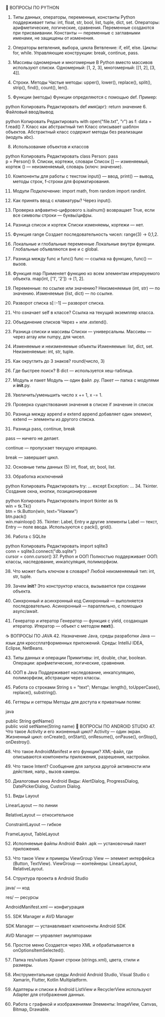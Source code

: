 🐍 ВОПРОСЫ ПО PYTHON
1. Типы данных, операторы, переменные, константы
Python поддерживает типы: int, float, str, bool, list, tuple, dict, set. Операторы: арифметические, логические, сравнения. Переменные создаются при присваивании. Константы — переменные с заглавными именами, не защищены от изменения.

2. Операторы ветвления, выбора, цикла
Ветвление: if, elif, else. Циклы: for, while. Управляющие конструкции: break, continue, pass.

3. Массивы одномерные и многомерные
В Python вместо массивов используют списки. Одномерный: [1, 2, 3], многомерный: [[1, 2], [3, 4]].

4. Строки. Методы
Частые методы: upper(), lower(), replace(), split(), strip(), find(), count(), len().

5. Функции (методы)
Функции определяются с помощью def. Пример:

python
Копировать
Редактировать
def имя(арг): return значение
6. Файловый ввод/вывод

python
Копировать
Редактировать
with open("file.txt", "r") as f:
    data = f.read()
7. Класс как абстрактный тип
Класс описывает шаблон объектов. Абстрактный класс содержит методы без реализации (модуль abc).

8. Использование объектов и классов

python
Копировать
Редактировать
class Person: pass  
p = Person()
9. Списки, кортежи, словари
Список [] — изменяемый, кортеж () — неизменяемый, словарь {ключ: значение}.

10. Компоненты для работы с текстом
input() — ввод, print() — вывод, методы строк, f-строки для форматирования.

11. Модули
Подключение: import math, from random import randint.

12. Как принять ввод с клавиатуры?
Через input().

13. Проверка алфавитно-цифрового
s.isalnum() возвращает True, если все символы строки — буквы/цифры.

14. Разница список и кортеж
Списки изменяемы, кортежи — нет.

15. Функция range
Создает последовательность чисел: range(3) → 0,1,2.

16. Локальные и глобальные переменные
Локальные внутри функции. Глобальные объявляются вне и с global.

17. Разница между func и func()
func — ссылка на функцию, func() — вызов.

18. Функция map
Применяет функцию ко всем элементам итерируемого объекта.
map(int, ['1', '2']) → [1, 2].

19. Переменные: по ссылке или значению?
Неизменяемые (int, str) — по значению. Изменяемые (list, dict) — по ссылке.

20. Разворот списка
s[::-1] — разворот списка.

21. Что означает self в классе?
Ссылка на текущий экземпляр класса.

22. Объединение списков
Через + или .extend().

23. Разница списки и массивы
Списки — универсальны. Массивы — через array или numpy, для чисел.

24. Изменяемые и неизменяемые объекты
Изменяемые: list, dict, set. Неизменяемые: int, str, tuple.

25. Как округлить до 3 знаков?
round(число, 3)

26. Где быстрее поиск?
В dict — используется хеш-таблица.

27. Модуль и пакет
Модуль — один файл .py. Пакет — папка с модулями и __init__.py.

28. Увеличить/уменьшить число
x += 1, x -= 1.

29. Проверка существования значения в списке
if значение in список

30. Разница между append и extend
append добавляет один элемент, extend — элементы из другого списка.

31. Разница pass, continue, break

pass — ничего не делает.

continue — пропускает текущую итерацию.

break — завершает цикл.

32. Основные типы данных (5)
int, float, str, bool, list.

33. Обработка исключений

python
Копировать
Редактировать
try:
    ...
except Exception:
    ...
34. Tkinter. Создание окна, кнопки, позиционирование

python
Копировать
Редактировать
import tkinter as tk  
win = tk.Tk()  
btn = tk.Button(win, text="Нажми")  
btn.pack()  
win.mainloop()
35. Tkinter: Label, Entry и другие элементы
Label — текст, Entry — поле ввода. Используются с pack(), grid().

36. Работа с SQLite

python
Копировать
Редактировать
import sqlite3  
conn = sqlite3.connect("db.sqlite")  
cursor = conn.cursor()
37. Python и ООП
Полностью поддерживает ООП: классы, наследование, инкапсуляция, полиморфизм.

38. Что может быть ключом в словаре?
Любой неизменяемый тип: int, str, tuple.

39. Зачем __init__?
Это конструктор класса, вызывается при создании объекта.

40. Синхронный и асинхронный код
Синхронный — выполняется последовательно.
Асинхронный — параллельно, с помощью async/await.

41. Генератор и итератор
Генератор — функция с yield, создающая итератор. Итератор — объект с методом __next__().

☕ ВОПРОСЫ ПО JAVA
42. Назначение Java, среды разработки
Java — язык для кроссплатформенных приложений. Среды: IntelliJ IDEA, Eclipse, NetBeans.

43. Типы данных и операции
Примитивы: int, double, char, boolean.
Операции: арифметические, логические, сравнения.

44. ООП в Java
Поддерживает наследование, инкапсуляцию, полиморфизм, абстракции через классы.

45. Работа со строками
String s = "text";
Методы: length(), toUpperCase(), replace(), substring().

46. Геттеры и сеттеры
Методы для доступа к приватным полям:

java

public String getName()  
public void setName(String name)
🤖 ВОПРОСЫ ПО ANDROID STUDIO
47. Что такое Activity и его жизненный цикл?
Activity — один экран.
Жизненный цикл: onCreate(), onStart(), onResume(), onPause(), onStop(), onDestroy().

48. Что такое AndroidManifest и его функции?
XML-файл, где описываются компоненты приложения, разрешения, настройки.

49. Что такое Intent?
Сообщение для запуска другой активности или действия, напр., вызов камеры.

50. Диалоговые окна Android
Виды: AlertDialog, ProgressDialog, DatePickerDialog, Custom Dialog.

51. Виды Layout

LinearLayout — по линии

RelativeLayout — относительное

ConstraintLayout — гибкое

FrameLayout, TableLayout

52. Исполняемые файлы Android
Файл .apk — установочный пакет приложения.

53. Что такое View и примеры ViewGroup
View — элемент интерфейса (Button, TextView).
ViewGroup — контейнеры: LinearLayout, RelativeLayout.

54. Структура проекта в Android Studio

java/ — код

res/ — ресурсы

AndroidManifest.xml — конфигурация

55. SDK Manager и AVD Manager

SDK Manager — устанавливает компоненты Android SDK

AVD Manager — управляет эмуляторами

56. Простое меню
Создается через XML и обрабатывается в onOptionsItemSelected().

57. Папка res/values
Хранит строки (strings.xml), цвета, стили и размеры.

58. Инструментальные среды Android
Android Studio, Visual Studio с Xamarin, Flutter, Kotlin Multiplatform.

59. Адаптеры и списки в Android
ListView и RecyclerView используют Adapter для отображения данных.

60. Работа с графикой и изображениями
Элементы: ImageView, Canvas, Bitmap, Drawable.
